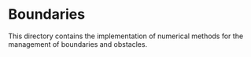 # Boundaries
This directory contains the implementation of numerical methods
for the management of boundaries and obstacles.